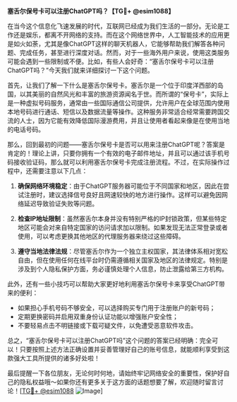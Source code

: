 **塞舌尔保号卡可以注册ChatGPT吗？【TG💪+ @esim1088】**

在当今这个信息化飞速发展的时代，互联网已经成为我们生活的一部分。无论是工作还是娱乐，都离不开网络的支持。而在这个网络世界中，人工智能技术的应用更是如火如荼，尤其是像ChatGPT这样的聊天机器人，它能够帮助我们解答各种问题、完成任务，甚至进行深度对话。然而，对于一些海外用户来说，使用这类服务可能会遇到一些限制或不便。比如，有些人会好奇：“塞舌尔保号卡可以注册ChatGPT吗？”今天我们就来详细探讨一下这个问题。

首先，让我们了解一下什么是塞舌尔保号卡。塞舌尔是一个位于印度洋西部的岛国，以其美丽的自然风光和丰富的旅游资源闻名于世。而所谓的“保号卡”，实际上是一种虚拟号码服务，通常由一些国际通信公司提供，允许用户在全球范围内使用本地号码进行通话、短信以及数据流量等操作。这种服务非常适合经常需要跨国交流的人士，因为它能有效降低国际漫游费用，并且让使用者看起来像是在使用当地的电话号码。

那么，回到最初的问题——塞舌尔保号卡是否可以用来注册ChatGPT呢？答案是肯定的！理论上讲，只要你拥有一个有效的电子邮件地址，并且可以通过该手机号码接收验证码，那么就可以利用塞舌尔保号卡完成注册流程。不过，在实际操作过程中，还需要注意以下几点：

1. **确保网络环境稳定**：由于ChatGPT服务器可能位于不同国家和地区，因此在尝试注册时，建议选择信号良好且网速较快的地方进行操作。这样可以避免因网络延迟导致验证失败等问题。
   
2. **检查IP地址限制**：虽然塞舌尔本身并没有特别严格的IP封锁政策，但某些特定地区可能会对来自特定国家的访问请求加以限制。如果发现无法正常登录或者使用，可以考虑更换其他地区的代理服务器来绕过这些障碍。

3. **遵守当地法律法规**：尽管塞舌尔作为一个独立主权国家，其法律体系相对宽松自由，但在使用任何在线平台时仍需遵循相关国家及地区的法律规定。特别是涉及到个人隐私保护方面，务必谨慎处理个人信息，防止泄露给第三方机构。

此外，还有一些小技巧可以帮助大家更好地利用塞舌尔保号卡来享受ChatGPT带来的便利：

- 如果担心手机号码不够安全，可以选择购买专门用于注册账户的新号码；
- 定期更换密码并启用双重身份认证功能以增强账户安全性；
- 不要轻易点击不明链接或下载可疑文件，以免遭受恶意软件攻击。

总之，“塞舌尔保号卡可以注册ChatGPT吗”这个问题的答案已经明确：完全可以！只要按照上述方法正确设置并妥善管理好自己的账号信息，就能顺利享受到这款强大工具所提供的诸多好处啦！

最后提醒一下各位朋友，无论何时何地，请始终牢记网络安全的重要性，保护好自己的隐私权益哦～如果你还有更多关于这方面的话题想要了解，欢迎随时留言讨论！[[TG💪+ @esim1088](https://t.me/s/esim1088) ![Image](https://i.postimg.cc/4NQfJmqS/Snipaste-2025-05-13-00-14-12.png)]